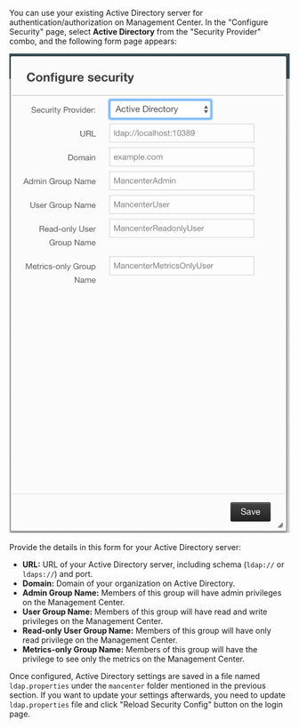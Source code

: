 You can use your existing Active Directory server for authentication/authorization on Management Center. In the "Configure Security" page, select **Active Directory** from the "Security Provider" combo, and the following form page appears:

![Active Directory Configuration](../../images/ConfigureAD.png)

Provide the details in this form for your Active Directory server:
 
- **URL:** URL of your Active Directory server, including schema (`ldap://` or `ldaps://`) and port.
- **Domain:** Domain of your organization on Active Directory.
- **Admin Group Name:** Members of this group will have admin privileges on the Management Center.
- **User Group Name:** Members of this group will have read and write privileges on the Management Center.
- **Read-only User Group Name:** Members of this group will have only read privilege on the Management Center.
- **Metrics-only Group Name:** Members of this group will have the privilege to see only the metrics on the Management Center.
 
Once configured, Active Directory settings are saved in a file named `ldap.properties` under the `mancenter` folder mentioned in the previous section. If you want to update your settings afterwards, you need to update `ldap.properties` file and click "Reload Security Config" button on the login page.